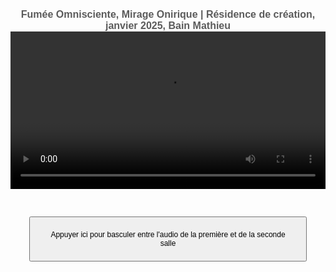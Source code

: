 <html lang="fr">
<head>
<meta charset="UTF-8">
<meta name="viewport" content="width=device-width, initial-scale=1.0">
<title>Félix-Antoine Coutu</title>
<style>
   body {
       font-family: Arial, sans-serif;
       text-align: center;
       padding: 16px;
   }
   video {
       width: 100%;
       max-width: 4000px;
   }
   button {
       margin: 30px;
       padding: 20px;
       font-size: 12px;
   }
   /* Changer la taille de la police pour les titres */
   h1 {
      font-size: 16px !important;  /* Ajuste la taille ici comme tu le souhaites */
      font-weight: bold;
      color: #5B5B5B; /* Facultatif : change la couleur si nécessaire */
      /* color: #1c5b1b; */
      margin: 0;  /* Empêche les marges par défaut entre les h1 */
      border: none;  /* Enlève les bordures */
   }
   /* Si tu veux ajouter des espacements spécifiques entre les deux titres */
   .titre-1 {
      margin-bottom: 0px;  /* Ajoute un espace après le premier titre */
   }
</style>
</head>
<body>

<!-- Premier titre avec une classe pour un espacement -->
<h1 class="titre-1">Fumée Omnisciente, Mirage Onirique | Résidence de création, janvier 2025, Bain Mathieu</h1>

<!-- Vidéo divisée en deux (les deux salles) -->
<video id="video" controls autoplay>
   <source src="https://dl.dropboxusercontent.com/scl/fi/vn856dku4ckgm35azhbz1/Fumee-Omnisciente-Mirage-Onirique02.mp4?rlkey=khuru1f6c5woeclemz1ai9rlz&st=pksoqe29&raw=1" type="video/mp4">    
   Votre navigateur ne prend pas en charge la vidéo HTML5.
</video>

<!-- Pistes audio -->
<audio id="audioSalle1" loop>
   <source src="https://www.dropbox.com/scl/fi/5y2aka0keombw6ha0ltg4/FOMO_Audio_Perfo-res-Bain-Mathieu.wav?rlkey=bjy3ssu3mofyg2m5jgvbvwmgl&st=9brcjj0g&raw=1" type="audio/wav">
   Votre navigateur ne prend pas en charge l'audio.
</audio>
<audio id="audioSalle2" loop>
   <source src="audio_salle2.mp3" type="audio/mp3">
   Votre navigateur ne prend pas en charge l'audio.
</audio>

<!-- Boutons de contrôle -->
<button id="btnBascule">Appuyer ici pour basculer entre l'audio de la première et de la seconde salle</button>

  <!-- Script JavaScript intégré -->
  <script>
    var audioSalle1 = document.getElementById("audioSalle1");
    var audioSalle2 = document.getElementById("audioSalle2");
    var video = document.getElementById("video");

    // Variable pour mémoriser l'audio actif (avant la pause)
    var audioActif = null;

    // Lors du démarrage de la vidéo
    video.addEventListener("play", function() {
        audioSalle1.play();
        audioSalle2.play();
        audioSalle1.muted = true;  // D'abord, mute l'audio de la salle 1
        audioSalle2.muted = false; // L'audio de la salle 2 est actif
        audioActif = audioSalle2;  // Mémoriser l'audio actif (Salle 2)
    });

    // Lors de la mise en pause de la vidéo
    video.addEventListener("pause", function() {
        // Mémoriser l'audio actif au moment de la pause
        if (!audioSalle1.muted) {
            audioActif = audioSalle1;  // Si l'audio de la salle 1 était actif
        } else {
            audioActif = audioSalle2;  // Si l'audio de la salle 2 était actif
        }

        // Mettre en pause les deux audios
        audioSalle1.pause();
        audioSalle2.pause();
    });

    // Lors de la reprise de la vidéo (après pause)
    video.addEventListener("play", function() {
        if (audioActif) {
            audioActif.play();  // Reprendre l'audio actif
            audioActif.currentTime = video.currentTime;  // Synchroniser l'audio avec la vidéo
        }
    });

    // Synchroniser la position de l'audio avec celle de la vidéo
    video.addEventListener("timeupdate", function() {
        var currentTime = video.currentTime;
        audioSalle1.currentTime = currentTime;
        audioSalle2.currentTime = currentTime;
    });

    // Lorsqu'on se déplace dans la vidéo, on reprend l'audio actif
    video.addEventListener("seeked", function() {
        if (audioActif) {
            audioActif.currentTime = video.currentTime;  // Synchroniser l'audio
            audioActif.play();  // Relancer l'audio actif
        }
    });

    // Bascule entre l'audio de la première et de la seconde salle
    document.getElementById("btnBascule").addEventListener("click", function() {
        if (audioSalle1.muted) {
            // Si l'audio de la salle 1 est muet, on le rend audible et mute celui de la salle 2
            audioSalle1.muted = false;
            audioSalle2.muted = true;
            audioActif = audioSalle1;  // Mémoriser l'audio actif
        } else {
            // Si l'audio de la salle 2 est muet, on le rend audible et mute celui de la salle 1
            audioSalle1.muted = true;
            audioSalle2.muted = false;
            audioActif = audioSalle2;  // Mémoriser l'audio actif
        }
    });
</script>

</body>
</html>
